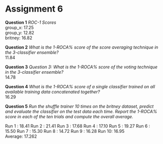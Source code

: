 Assignment 6  
============  
  
**Question 1** _ROC-1 Scores_  
group_x: 17.25  
group_y: 12.82  
britney: 16.82  
  
**Question 2** _What is the 1-ROCA% score of the score averaging technique in the 3-classifier ensemble?_  
11.84  
  
**Question 3** _Question 3: What is the 1-ROCA% score of the voting technique in the 3-classifier ensemble?_  
14.78  
  
**Question 4** _What is the 1-ROCA% score of a single classifier trained on all available training data concatenated together?_  
16.29  
  
**Question 5** _Run the shuffle trainer 10 times on the britney dataset, predict and evaluate the classifier on the test data each time. Report the 1-ROCA% score in each of the ten trials and compute the overall average._  

Run 1 :  18.41
Run 2 :  21.41
Run 3 :  17.68
Run 4 :  17.10
Run 5 :  19.27
Run 6 :  15.50
Run 7 :  15.30
Run 8 :  14.72
Run 9 :  16.28
Run 10:  16.95  
Average: 17.262